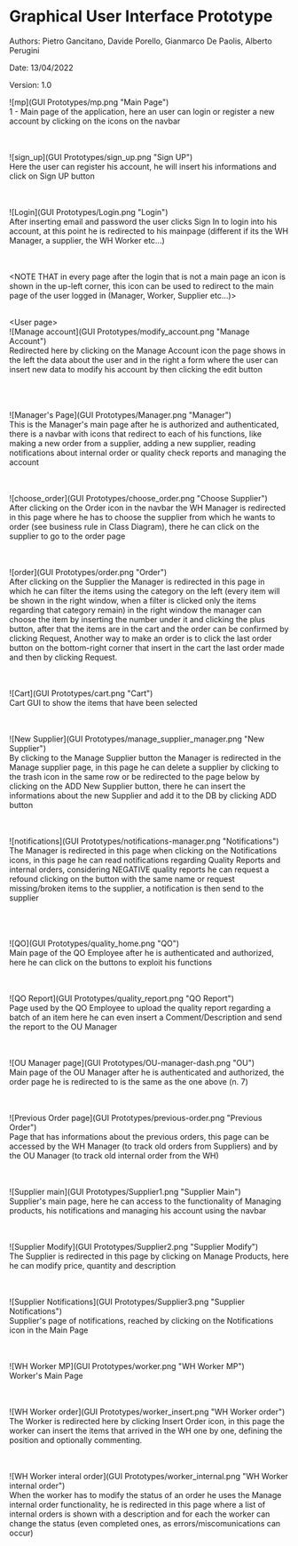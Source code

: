 # Graphical User Interface Prototype  

Authors: Pietro Gancitano, Davide Porello, Gianmarco De Paolis, Alberto Perugini

Date: 13/04/2022

Version: 1.0


![mp](GUI Prototypes/mp.png "Main Page")
<br>
1 - Main page of the application, here an user can login or register a new account by clicking on the icons on the navbar
<br><br><br>


![sign_up](GUI Prototypes/sign_up.png "Sign UP")
<br>
Here the user can register his account, he will insert his informations and click on Sign UP button
<br>
<br>
<br>


![Login](GUI Prototypes/Login.png "Login")
<br>
After inserting email and password the user clicks Sign In to login into his account, at this point
he is redirected to his mainpage (different if its the WH Manager, a supplier, the WH Worker etc...)
<br>
<br>
<br>

\<NOTE THAT in every page after the login that is not a main page an icon is shown in the up-left corner, this icon
can be used to redirect to the main page of the user logged in (Manager, Worker, Supplier etc...)>
<br>
<br>

\<User page>
<br>
![Manage account](GUI Prototypes/modify_account.png "Manage Account")
<br>
Redirected here by clicking on the Manage Account icon the page shows in the left the data about the user
and in the right a form where the user can insert new data to modify his account by then clicking the edit
button
<br>
<br>
<br>


<br>
![Manager's Page](GUI Prototypes/Manager.png "Manager")
<br>
This is the Manager's main page after he is authorized and authenticated, there is a navbar with icons that
redirect to each of his functions, like making a new order from a supplier, adding a new supplier, reading 
notifications about internal order or quality check reports and managing the account
<br>
<br>
<br>


![choose_order](GUI Prototypes/choose_order.png "Choose Supplier")
<br>
After clicking on the Order icon in the navbar the WH Manager is redirected in this page where he has to choose
the supplier from which he wants to order (see business rule in Class Diagram), there he can click on the supplier to go
to the order page
<br>
<br>
<br>


![order](GUI Prototypes/order.png "Order")
<br>
After clicking on the Supplier the Manager is redirected in this page in which he can filter the items using the 
category on the left (every item will be shown in the right window, when a filter is clicked only the items 
regarding that category remain) in the right window the manager can choose the item by inserting the number under it
and clicking the plus button, after that the items are in the cart and the order can be confirmed by clicking Request,
Another way to make an order is to click the last order button on the bottom-right corner that insert in the cart the
last order made and then by clicking Request.
<br>
<br>
<br>

![Cart](GUI Prototypes/cart.png "Cart")
<br>
Cart GUI to show the items that have been selected
<br>
<br>
<br>

![New Supplier](GUI Prototypes/manage_supplier_manager.png "New Supplier")
<br>
By clicking to the Manage Supplier button the Manager is redirected in the Manage supplier page, in this page
he can delete a supplier by clicking to the trash icon in the same row or be redirected to the page below by
clicking on the ADD New Supplier button, there he can insert the informations about the new Supplier and add it
to the DB by clicking ADD button
<br>
<br>
<br>


![notifications](GUI Prototypes/notifications-manager.png "Notifications")
<br>
The Manager is redirected in this page when clicking on the Notifications icons, in this page he can read notifications
regarding Quality Reports and internal orders, considering NEGATIVE quality reports he can request a refound clicking on
the button with the same name or request missing/broken items to the supplier, a notification is then send to the supplier
<br>
<br>
<br>



<br>
![QO](GUI Prototypes/quality_home.png "QO")
<br>
Main page of the QO Employee after he is authenticated and authorized, here he can click on the buttons to exploit his functions
<br>
<br>
<br>


![QO Report](GUI Prototypes/quality_report.png "QO Report")
<br>
Page used by the QO Employee to upload the quality report regarding a batch of an item here he can even
insert a Comment/Description and send the report to the OU Manager
<br>
<br>
<br>


![OU Manager page](GUI Prototypes/OU-manager-dash.png "OU")
<br>
Main page of the OU Manager after he is authenticated and authorized, the order page he is redirected to is the
same as the one above (n. 7)
<br>
<br>
<br>


![Previous Order page](GUI Prototypes/previous-order.png "Previous Order")
<br>
Page that has informations about the previous orders, this page can be accessed by the WH Manager (to track old
orders from Suppliers) and by the OU Manager (to track old internal order from the WH)
<br>
<br>
<br>


![Supplier main](GUI Prototypes/Supplier1.png "Supplier Main")
<br>
Supplier's main page, here he can access to the functionality of Managing products, his notifications and managing
his account using the navbar
<br>
<br>
<br>

![Supplier Modify](GUI Prototypes/Supplier2.png "Supplier Modify")
<br>
The Supplier is redirected in this page by clicking on Manage Products, here he can modify price, quantity and description
<br>
<br>
<br>

![Supplier Notifications](GUI Prototypes/Supplier3.png "Supplier Notifications")
<br>
Supplier's page of notifications, reached by clicking on the Notifications icon in the Main Page
<br>
<br>
<br>


![WH Worker MP](GUI Prototypes/worker.png "WH Worker MP")
<br>
Worker's Main Page
<br>
<br>
<br>

![WH Worker order](GUI Prototypes/worker_insert.png "WH Worker order")
<br>
The Worker is redirected here by clicking Insert Order icon, in this page the worker can insert the items that
arrived in the WH one by one, defining the position and optionally commenting.
<br>
<br>
<br>

![WH Worker interal order](GUI Prototypes/worker_internal.png "WH Worker internal order")
<br>
When the worker has to modify the status of an order he uses the Manage internal order functionality, he is 
redirected in this page where a list of internal orders is shown with a description and for each the worker
can change the status (even completed ones, as errors/miscomunications can occur)
<br>
<br>
<br>

